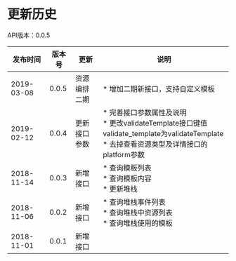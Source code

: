 # 更新历史 #
API版本：0.0.5

|发布时间|版本号|更新|说明|
|---|---|---|---|
|2019-03-08|0.0.5|资源编排二期|* 增加二期新接口，支持自定义模板|
|2019-02-12|0.0.4|更新接口参数|* 完善接口参数属性及说明<br>* 更改validateTemplate接口键值validate_template为validateTemplate<br>* 去掉查看资源类型及详情接口的platform参数|
|2018-11-14|0.0.3|新增接口|* 查询模板列表<br>* 查询模板内容<br>* 更新堆栈|
|2018-11-06|0.0.2 |新增接口|* 查询堆栈事件列表<br>* 查询堆栈中资源列表<br>* 查询堆栈使用的模板|
|2018-11-01|0.0.1 |新增接口||
